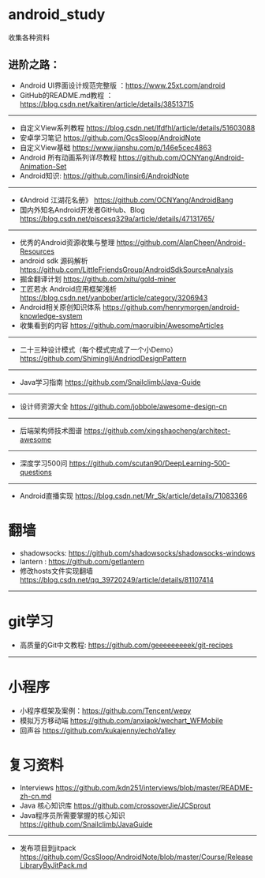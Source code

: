 # android_study
收集各种资料

## 进阶之路：

* Android UI界面设计规范完整版 ：https://www.25xt.com/android
* GitHub的README.md教程 ：https://blog.csdn.net/kaitiren/article/details/38513715
----
* 自定义View系列教程 https://blog.csdn.net/lfdfhl/article/details/51603088
* 安卓学习笔记 https://github.com/GcsSloop/AndroidNote
* 自定义View基础 https://www.jianshu.com/p/146e5cec4863
* Android 所有动画系列详尽教程 https://github.com/OCNYang/Android-Animation-Set
* Android知识: https://github.com/linsir6/AndroidNote
---
* 《Android 江湖花名册》 https://github.com/OCNYang/AndroidBang
* 国内外知名Android开发者GitHub、Blog https://blog.csdn.net/piscesq329a/article/details/47131765/
---
* 优秀的Android资源收集与整理 https://github.com/AlanCheen/Android-Resources
* android sdk 源码解析 https://github.com/LittleFriendsGroup/AndroidSdkSourceAnalysis
* 掘金翻译计划 https://github.com/xitu/gold-miner
* 工匠若水 Android应用框架浅析 https://blog.csdn.net/yanbober/article/category/3206943
* Android相关原创知识体系 https://github.com/henrymorgen/android-knowledge-system
* 收集看到的内容 https://github.com/maoruibin/AwesomeArticles
---
* 二十三种设计模式（每个模式完成了一个小Demo） https://github.com/Shimingli/AndriodDesignPattern
---
* Java学习指南 https://github.com/Snailclimb/Java-Guide
---
* 设计师资源大全 https://github.com/jobbole/awesome-design-cn
---
* 后端架构师技术图谱 https://github.com/xingshaocheng/architect-awesome
---
* 深度学习500问 https://github.com/scutan90/DeepLearning-500-questions
---
* Android直播实现 https://blog.csdn.net/Mr_Sk/article/details/71083366
# 翻墙
* shadowsocks: https://github.com/shadowsocks/shadowsocks-windows
* lantern : https://github.com/getlantern
* 修改hosts文件实现翻墙 https://blog.csdn.net/qq_39720249/article/details/81107414


---
# git学习
* 高质量的Git中文教程: https://github.com/geeeeeeeeek/git-recipes

---
# 小程序
* 小程序框架及案例：https://github.com/Tencent/wepy
* 模拟万方移动端 https://github.com/anxiaok/wechart_WFMobile
* 回声谷 https://github.com/kukajenny/echoValley

# 复习资料
* Interviews  https://github.com/kdn251/interviews/blob/master/README-zh-cn.md
* Java 核心知识库 https://github.com/crossoverJie/JCSprout
* Java程序员所需要掌握的核心知识 https://github.com/Snailclimb/JavaGuide
---
* 发布项目到jitpack https://github.com/GcsSloop/AndroidNote/blob/master/Course/ReleaseLibraryByJitPack.md









